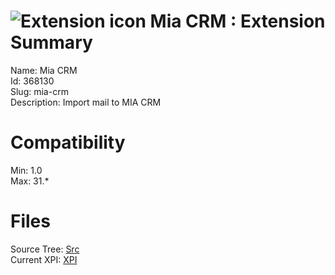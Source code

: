 # ![Extension icon](https://addons.thunderbird.net/user-media/addon_icons/368/368130-64.png?modified=1389968425) Mia CRM : Extension Summary

Name: Mia CRM  
Id: 368130  
Slug: mia-crm  
Description: Import mail to MIA CRM
  

# Compatibility
Min: 1.0  
Max: 31.*  

# Files

Source Tree: [Src](C:/Dev/Thunderbird/ThunderKdB/xall/xOther/368130-mia-crm/src)  
Current XPI: [XPI](C:/Dev/Thunderbird/ThunderKdB/xall/xOther/368130-mia-crm/xpi)  



